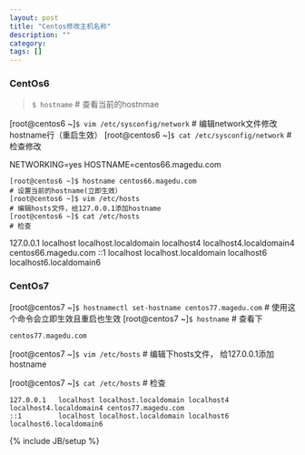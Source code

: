 ```yaml
---
layout: post
title: "Centos修改主机名称"
description: ""
category: 
tags: []
---
```


### CentOs6


> `$ hostname`                                              # 查看当前的hostnmae

[root@centos6 ~]`$ vim /etc/sysconfig/network`                            # 编辑network文件修改hostname行（重启生效）
[root@centos6 ~]`$ cat /etc/sysconfig/network`                            # 检查修改

NETWORKING=yes
HOSTNAME=centos66.magedu.com
```$xslt
[root@centos6 ~]$ hostname centos66.magedu.com                          # 设置当前的hostname(立即生效）
[root@centos6 ~]$ vim /etc/hosts                                        # 编辑hosts文件，给127.0.0.1添加hostname
[root@centos6 ~]$ cat /etc/hosts                                        # 检查
```

127.0.0.1 localhost localhost.localdomain localhost4 localhost4.localdomain4 centos66.magedu.com
::1 localhost localhost.localdomain localhost6 localhost6.localdomain6

### CentOs7

[root@centos7 ~]`$ hostnamectl set-hostname centos77.magedu.com`             # 使用这个命令会立即生效且重启也生效
[root@centos7 ~]`$ hostname`                                                 # 查看下

    centos77.magedu.com
[root@centos7 ~]`$ vim /etc/hosts`                                           # 编辑下hosts文件， 给127.0.0.1添加hostname

[root@centos7 ~]`$ cat /etc/hosts`                                           # 检查
```$xslt
127.0.0.1   localhost localhost.localdomain localhost4 localhost4.localdomain4 centos77.magedu.com
::1         localhost localhost.localdomain localhost6 localhost6.localdomain6
```


{% include JB/setup %}
